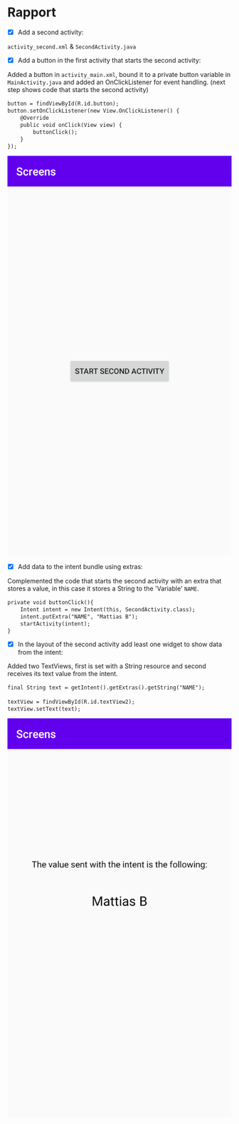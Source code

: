
# Rapport

- [x] Add a second activity:

`activity_second.xml` & `SecondActivity.java`

- [x] Add a button in the first activity that starts the second activity:

Added a button in `activity_main.xml`, bound it to a
private button variable in `MainActivity.java` and added an OnClickListener for event handling.
(next step shows code that starts the second activity)

```
button = findViewById(R.id.button);
button.setOnClickListener(new View.OnClickListener() {
    @Override
    public void onClick(View view) {
        buttonClick();
    }
});
```

![](Screenshot_1.png)

- [x] Add data to the intent bundle using extras:

Complemented the code that starts the second activity with an
extra that stores a value, in this case it stores a String to the 'Variable' `NAME`.

```
private void buttonClick(){
    Intent intent = new Intent(this, SecondActivity.class);
    intent.putExtra("NAME", "Mattias B");
    startActivity(intent);
}
```

- [x] In the layout of the second activity add least one widget to show data from the intent:

Added two TextViews, first is set with a String resource and second receives its text value from the
intent.

```
final String text = getIntent().getExtras().getString("NAME");

textView = findViewById(R.id.textView2);
textView.setText(text);
```

![](Screenshot_2.png)
